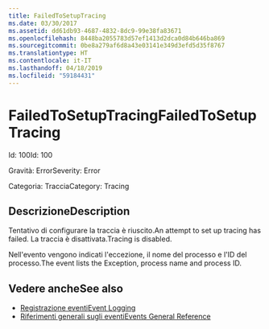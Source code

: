 ```yaml
---
title: FailedToSetupTracing
ms.date: 03/30/2017
ms.assetid: dd61db93-4687-4832-8dc9-99e38fa83671
ms.openlocfilehash: 8448ba2055783d57ef1413d2dca0d84b646ba869
ms.sourcegitcommit: 0be8a279af6d8a43e03141e349d3efd5d35f8767
ms.translationtype: HT
ms.contentlocale: it-IT
ms.lasthandoff: 04/18/2019
ms.locfileid: "59184431"
---
```

# <a name="failedtosetuptracing"></a><span data-ttu-id="89f7b-102">FailedToSetupTracing</span><span class="sxs-lookup"><span data-stu-id="89f7b-102">FailedToSetupTracing</span></span>
<span data-ttu-id="89f7b-103">Id: 100</span><span class="sxs-lookup"><span data-stu-id="89f7b-103">Id: 100</span></span>  
  
 <span data-ttu-id="89f7b-104">Gravità: Error</span><span class="sxs-lookup"><span data-stu-id="89f7b-104">Severity: Error</span></span>  
  
 <span data-ttu-id="89f7b-105">Categoria: Traccia</span><span class="sxs-lookup"><span data-stu-id="89f7b-105">Category: Tracing</span></span>  
  
## <a name="description"></a><span data-ttu-id="89f7b-106">Descrizione</span><span class="sxs-lookup"><span data-stu-id="89f7b-106">Description</span></span>  
 <span data-ttu-id="89f7b-107">Tentativo di configurare la traccia è riuscito.</span><span class="sxs-lookup"><span data-stu-id="89f7b-107">An attempt to set up tracing has failed.</span></span> <span data-ttu-id="89f7b-108">La traccia è disattivata.</span><span class="sxs-lookup"><span data-stu-id="89f7b-108">Tracing is disabled.</span></span>  
  
 <span data-ttu-id="89f7b-109">Nell'evento vengono indicati l'eccezione, il nome del processo e l'ID del processo.</span><span class="sxs-lookup"><span data-stu-id="89f7b-109">The event lists the Exception, process name and process ID.</span></span>  
  
## <a name="see-also"></a><span data-ttu-id="89f7b-110">Vedere anche</span><span class="sxs-lookup"><span data-stu-id="89f7b-110">See also</span></span>

- [<span data-ttu-id="89f7b-111">Registrazione eventi</span><span class="sxs-lookup"><span data-stu-id="89f7b-111">Event Logging</span></span>](../../../../../docs/framework/wcf/diagnostics/event-logging/index.md)
- [<span data-ttu-id="89f7b-112">Riferimenti generali sugli eventi</span><span class="sxs-lookup"><span data-stu-id="89f7b-112">Events General Reference</span></span>](../../../../../docs/framework/wcf/diagnostics/event-logging/events-general-reference.md)
